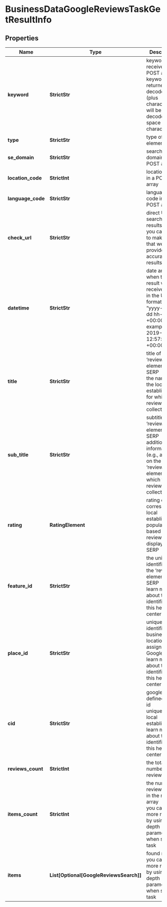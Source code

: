 # BusinessDataGoogleReviewsTaskGetResultInfo


## Properties

| Name | Type | Description | Notes |
|------------ | ------------- | ------------- | -------------|
**keyword** | **StrictStr** | keyword received in a POST array<br>keyword is returned with decoded %## (plus character ‘+’ will be decoded to a space character) |[optional]|
**type** | **StrictStr** | type of element |[optional]|
**se_domain** | **StrictStr** | search engine domain in a POST array |[optional]|
**location_code** | **StrictInt** | location code in a POST array |[optional]|
**language_code** | **StrictStr** | language code in a POST array |[optional]|
**check_url** | **StrictStr** | direct URL to search engine results<br>you can use it to make sure that we provided accurate results |[optional]|
**datetime** | **StrictStr** | date and time when the result was received<br>in the UTC format: “yyyy-mm-dd hh-mm-ss +00:00”<br>example:<br>2019-11-15 12:57:46 +00:00 |[optional]|
**title** | **StrictStr** | title of the ‘reviews’ element in SERP<br>the name of the local establishment for which the reviews are collected |[optional]|
**sub_title** | **StrictStr** | subtitle of the ‘reviews’ element in SERP<br>additional information (e.g., address) on the ‘reviews’ element for which the reviews are collected |[optional]|
**rating** | **RatingElement** | rating of the corresponding local establishment<br>popularity rate based on reviews and displayed in SERP |[optional]|
**feature_id** | **StrictStr** | the unique identifier of the ‘reviews’ element in SERP<br>learn more about the identifier in this help center article |[optional]|
**place_id** | **StrictStr** | unique identifier of a business location assigned by Google<br>learn more about the identifier in this help center article |[optional]|
**cid** | **StrictStr** | google-defined client id<br>unique id of a local establishment<br>learn more about the identifier in this help center article |[optional]|
**reviews_count** | **StrictInt** | the total number of reviews |[optional]|
**items_count** | **StrictInt** | the number of reviews items in the results array<br>you can get more results by using the depth parameter when setting a task |[optional]|
**items** | **List[Optional[GoogleReviewsSearch]]** | found reviews<br>you can get more results by using the depth parameter when setting a task |[optional]|